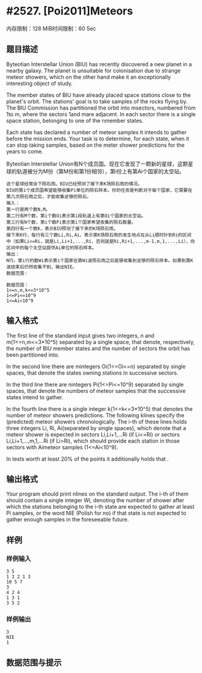 # #2527. [Poi2011]Meteors

内存限制：128 MiB时间限制：60 Sec

## 题目描述

Byteotian Interstellar Union (BIU) has recently discovered a new planet in a nearby galaxy. The planet is unsuitable for colonisation due to strange meteor showers, which on the other hand make it an exceptionally interesting object of study. 

The member states of BIU have already placed space stations close to the planet's orbit. The stations' goal is to take samples of the rocks flying by. The BIU Commission has partitioned the orbit into msectors, numbered from 1to m, where the sectors 1and mare adjacent. In each sector there is a single space station, belonging to one of the nmember states. 

Each state has declared a number of meteor samples it intends to gather before the mission ends. Your task is to determine, for each state, when it can stop taking samples, based on the meter shower predictions for the years to come. 

Byteotian Interstellar Union有N个成员国。现在它发现了一颗新的星球，这颗星球的轨道被分为M份（第M份和第1份相邻），第i份上有第Ai个国家的太空站。

    这个星球经常会下陨石雨。BIU已经预测了接下来K场陨石雨的情况。
    BIU的第i个成员国希望能够收集Pi单位的陨石样本。你的任务是判断对于每个国家，它需要在第几次陨石雨之后，才能收集足够的陨石。
    输入：
    第一行是两个数N,M。
    第二行有M个数，第i个数Oi表示第i段轨道上有第Oi个国家的太空站。
    第三行有N个数，第i个数Pi表示第i个国家希望收集的陨石数量。
    第四行有一个数K，表示BIU预测了接下来的K场陨石雨。
    接下来K行，每行有三个数Li,Ri,Ai，表示第K场陨石雨的发生地点在从Li顺时针到Ri的区间中（如果Li<=Ri，就是Li,Li+1,...,Ri，否则就是Ri,Ri+1,...,m-1,m,1,...,Li），向区间中的每个太空站提供Ai单位的陨石样本。
    输出：
    N行。第i行的数Wi表示第i个国家在第Wi波陨石雨之后能够收集到足够的陨石样本。如果到第K波结束后仍然收集不到，输出NIE。
    数据范围：
    
    数据范围：
    1<=n,m,k<=3*10^5
    1<=Pi<=10^9
    1<=Ai<10^9
    
    
    

## 输入格式

The first line of the standard input gives two integers, n and m(1<=n,m<=3*10^5) separated by a single space, that denote, respectively, the number of BIU member states and the number of sectors the orbit has been partitioned into. 

In the second line there are mintegers Oi(1<=Oi<=n) separated by single spaces, that denote the states owning stations in successive sectors. 

In the third line there are nintegers Pi(1<=Pi<=10^9) separated by single spaces, that denote the numbers of meteor samples that the successive states intend to gather. 

In the fourth line there is a single integer k(1<=k<=3*10^5) that denotes the number of meteor showers predictions. The following klines specify the (predicted) meteor showers chronologically. The i-th of these lines holds three integers Li, Ri, Ai(separated by single spaces), which denote that a meteor shower is expected in sectors Li,Li+1,&hellip;Ri (if Li<=Ri) or sectors Li,Li+1,&hellip;,m,1,&hellip;Ri (if Li>Ri), which should provide each station in those sectors with Aimeteor samples (1<=Ai<10^9). 

In tests worth at least 20% of the points it additionally holds that . 

## 输出格式

 

Your program should print nlines on the standard output. The i-th of them should contain a single integer Wi, denoting the number of shower after which the stations belonging to the i-th state are expected to gather at least Pi samples, or the word NIE (Polish for no) if that state is not expected to gather enough samples in the foreseeable future. 

## 样例

### 样例输入

    
    3 5
    1 3 2 1 3
    10 5 7
    3
    4 2 4
    1 3 1
    3 5 2
    
    

### 样例输出

    
    3
    NIE
    1
     
    

## 数据范围与提示
